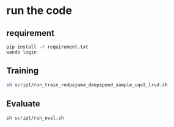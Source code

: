 # run the code

## requirement
```
pip install -r requirement.txt
wandb login
```

## Training
```bash
sh script/run_train_redpajama_deepspeed_sample_uqv2_lrud.sh
```
## Evaluate

```bash
sh script/run_eval.sh
```